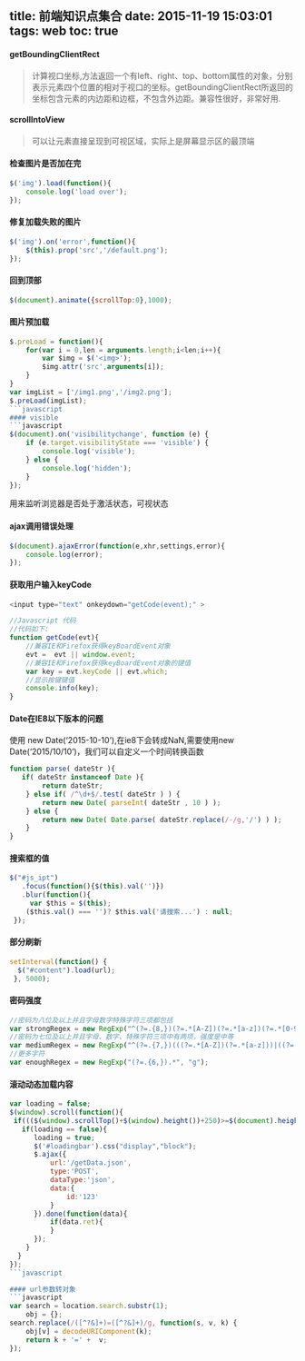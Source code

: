 title: 前端知识点集合
date: 2015-11-19 15:03:01
tags: web
toc: true
---
#### getBoundingClientRect
>计算视口坐标,方法返回一个有left、right、top、bottom属性的对象，分别表示元素四个位置的相对于视口的坐标。getBoundingClientRect所返回的坐标包含元素的内边距和边框，不包含外边距。兼容性很好，非常好用.

#### scrollIntoView
>可以让元素直接呈现到可视区域，实际上是屏幕显示区的最顶端
<!--more-->

#### 检查图片是否加在完
```javascript
$('img').load(function(){
	console.log('load over');
});
```
#### 修复加载失败的图片
```javascript
$('img').on('error',function(){
	$(this).prop('src','/default.png');
});
```
#### 回到顶部
```javascript
$(document).animate({scrollTop:0},1000);
```
#### 图片预加载
```javascript
$.preLoad = function(){
	for(var i = 0,len = arguments.length;i<len;i++){
		var $img = $('<img>');
		$img.attr('src',arguments[i]);
	}
}
var imgList = ['/img1.png','/img2.png'];
$.preLoad(imgList);
```javascript
#### visible
```javascript
$(document).on('visibilitychange', function (e) {
	if (e.target.visibilityState === 'visible') {
		console.log('visible');
	} else {
		console.log('hidden');
	}
});
```
用来监听浏览器是否处于激活状态，可视状态

#### ajax调用错误处理
```javascript
$(document).ajaxError(function(e,xhr,settings,error){
	console.log(error);
});
```
#### 获取用户输入keyCode
```javascript
<input type="text" onkeydown="getCode(event);" >

//Javascript 代码
//代码如下:
function getCode(evt){
	//兼容IE和Firefox获得keyBoardEvent对象
	evt =  evt || window.event;
	//兼容IE和Firefox获得keyBoardEvent对象的键值
	var key = evt.keyCode || evt.which;
	//显示按键键值
	console.info(key);
}
```
#### Date在IE8以下版本的问题
使用 new Date(‘2015-10-10’),在ie8下会转成NaN,需要使用new Date(‘2015/10/10’)，我们可以自定义一个时间转换函数
```javascript
function parse( dateStr ){
   if( dateStr instanceof Date ){
        return dateStr;
    } else if( /^\d+$/.test( dateStr ) ) {
        return new Date( parseInt( dateStr , 10 ) );
    } else {
        return new Date( Date.parse( dateStr.replace(/-/g,'/') ) );
    }
}
```
#### 搜索框的值
```javascript
$("#js_ipt")
   .focus(function(){$(this).val('')})
   .blur(function(){
     var $this = $(this);
    ($this.val() === '')? $this.val('请搜索...') : null;
 });
 ```
#### 部分刷新
```javascript
setInterval(function() { 
  $("#content").load(url);
 }, 5000);
 ```
#### 密码强度
```javascript
//密码为八位及以上并且字母数字特殊字符三项都包括
var strongRegex = new RegExp("^(?=.{8,})(?=.*[A-Z])(?=.*[a-z])(?=.*[0-9])(?=.*\\W).*$", "g");
//密码为七位及以上并且字母、数字、特殊字符三项中有两项，强度是中等 
var mediumRegex = new RegExp("^(?=.{7,})(((?=.*[A-Z])(?=.*[a-z]))|((?=.*[A-Z])(?=.*[0-9]))|((?=.*[a-z])(?=.*[0-9]))).*$", "g");
//更多字符
var enoughRegex = new RegExp("(?=.{6,}).*", "g");
```
#### 滚动动态加载内容
```javascript
var loading = false;
$(window).scroll(function(){
 if((($(window).scrollTop()+$(window).height())+250)>=$(document).height()){
   if(loading == false){
      loading = true;
      $('#loadingbar').css("display","block");
      $.ajax({
		  url:'/getData.json',
		  type:'POST',
		  dataType:'json',
		  data:{
			  id:'123'
		  }
	  }).done(function(data){
		  if(data.ret){
		  }
	  });
    }
  }
});
```javascript

#### url参数转对象
```javascript
var search = location.search.substr(1);
    obj = {};
search.replace(/([^?&]+)=([^?&]+)/g, function(s, v, k) {
    obj[v] = decodeURIComponent(k);
    return k + '=' +  v;
});
```